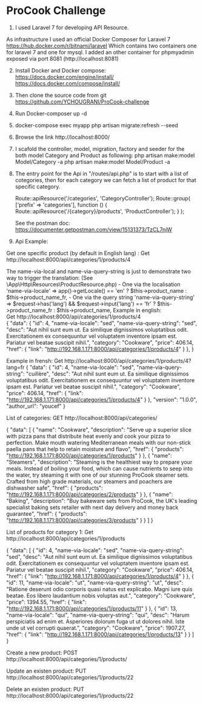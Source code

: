 # ProCook Challenge

1. I used Laravel 7 for developing API Resource.

As infrastructure I used an official Docker Composer for Laravel 7  https://hub.docker.com/r/bitnami/laravel
Which contains two containers one for laravel 7 and one for mysql. I added an other container for phpmyadmin exposed via port 8081 (http://localhost:8081)

2.	Install Docker and Docker compose:
      https://docs.docker.com/engine/install/
      https://docs.docker.com/compose/install/
   
3.	Then clone the source code from git https://github.com/YCHOUGRANI/ProCook-challenge

4.	Run Docker-composer up -d

5.	docker-compose exec myapp php artisan migrate:refresh --seed

6.	Browse the link http://localhost:8000/

7. I scafold the controller, model, migration, factory and seeder for the both model Category and Product as following:
     php artisan make:model Model/Category -a
     php artisan make:model Model/Product -a

8. The entry point for the Api in "/routes/api.php" is to start with a list of cotegories, then for each 
   category we can fetch a list of product for that specific category.
   
    Route::apiResource('/categories', 'CategoryController');
    Route::group(
        ['prefix' => 'categories'],
          function () {
             Route::apiResource('/{category}/products', 'ProductController');
          }
    );
   
   See the postman doc:  https://documenter.getpostman.com/view/15131373/TzCL7njW
   
  9. Api Example:
    
   Get one specific product (by default in English lang) :
   Get http://localhost:8000/api/categories/1/products/4
   
   The name-via-local and name-via-query-string is just to demonstrate two way to trigger the translation: (See \App\Http\Resources\ProductResource.php)
         - One via the localisation  'name-via-locale' => app()->getLocale() == 'en' ? $this->product_name : $this->product_name_fr,
         - One via the query string  'name-via-query-string' => $request->has('lang') &&  $request->input('lang') == 'fr' ?  $this->product_name_fr : $this->product_name,
   Example in english:    
   Get http://localhost:8000/api/categories/1/products/4   
   {
  "data": {
    "id": 4,
    "name-via-locale": "sed",
    "name-via-query-string": "sed",
    "desc": "Aut nihil sunt eum ut. Ea similique dignissimos voluptatibus odit. Exercitationem ex consequuntur vel voluptatem inventore ipsam est. Pariatur vel beatae suscipit nihil.",
    "category": "Cookware",
    "price": 406.14,
    "href": {
      "link": "http://192.168.1.171:8000/api/categories/1/products/4"
    }
  },
}

Example in frensh:
Get http://localhost:8000/api/categories/1/products/4?lang=fr
{
  "data": {
    "id": 4,
    "name-via-locale": "sed",
    "name-via-query-string": "cuillère",
    "desc": "Aut nihil sunt eum ut. Ea similique dignissimos voluptatibus odit. Exercitationem ex consequuntur vel voluptatem inventore ipsam est. Pariatur vel beatae suscipit nihil.",
    "category": "Cookware",
    "price": 406.14,
    "href": {
      "link": "http://192.168.1.171:8000/api/categories/1/products/4"
    }
  },
  "version": "1.0.0",
  "author_url": "youcef"
}

   
   List of categories:
   GET http://localhost:8000/api/categories/
      
{
  "data": [
    {
      "name": "Cookware",
      "description": "Serve up a superior slice with pizza pans that distribute heat evenly and cook your pizza to perfection. Make mouth watering Mediterranean meals with our non-stick paella pans that help to retain moisture and flavo",
      "href": {
        "products": "http://192.168.1.171:8000/api/categories/1/products"
      }
    },
    {
      "name": "Steamers",
      "description": "Steaming is the healthiest way to prepare your meals. Instead of boiling your food, which can cause nutrients to seep into the water, try steaming it with one of our stunning ProCook steamer sets. Crafted from high grade materials, our steamers and poachers are dishwasher safe",
      "href": {
        "products": "http://192.168.1.171:8000/api/categories/2/products"
      }
    },
    {
      "name": "Baking",
      "description": "Buy bakeware sets from ProCook, the UK's leading specialist baking sets retailer with next day delivery and money back guarantee",
      "href": {
        "products": "http://192.168.1.171:8000/api/categories/3/products"
      }
    }
  ]
}
   
   List of products for category 1:
   Get http://localhost:8000/api/categories/1/products
   
   
{
  "data": [
    {
      "id": 4,
      "name-via-locale": "sed",
      "name-via-query-string": "sed",
      "desc": "Aut nihil sunt eum ut. Ea similique dignissimos voluptatibus odit. Exercitationem ex consequuntur vel voluptatem inventore ipsam est. Pariatur vel beatae suscipit nihil.",
      "category": "Cookware",
      "price": 406.14,
      "href": {
        "link": "http://192.168.1.171:8000/api/categories/1/products/4"
      }
    },
    {
      "id": 11,
      "name-via-locale": "ut",
      "name-via-query-string": "ut",
      "desc": "Ratione deserunt odio corporis quasi natus est explicabo. Magni iure quis beatae. Eos libero laudantium nobis voluptas aut.",
      "category": "Cookware",
      "price": 1394.55,
      "href": {
        "link": "http://192.168.1.171:8000/api/categories/1/products/11"
      }
    },
    {
      "id": 13,
      "name-via-locale": "qui",
      "name-via-query-string": "qui",
      "desc": "Harum perspiciatis ad enim et. Asperiores dolorum fuga ut ut dolores nihil. Iste unde ut vel corrupti quaerat.",
      "category": "Cookware",
      "price": 1907.27,
      "href": {
        "link": "http://192.168.1.171:8000/api/categories/1/products/13"
      }
    }
  ]
 }
   
   Create a new product:
   POST http://localhost:8000/api/categories/1/products/
   
   Update an existen product:
   PUT http://localhost:8000/api/categories/1/products/22
   
   Delete an existen product:
   PUT http://localhost:8000/api/categories/1/products/22
   
   
